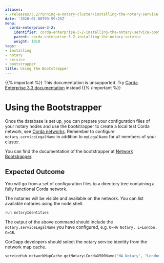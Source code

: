 ```yaml
---
aliases:
- /releases/3.2/running-a-notary-cluster/installing-the-notary-service-bootstrapper.html
date: '2020-01-08T09:59:25Z'
menu:
  corda-enterprise-3-2:
    identifier: corda-enterprise-3-2-installing-the-notary-service-bootstrapper
    parent: corda-enterprise-3-2-installing-the-notary-service
    weight: 1010
tags:
- installing
- notary
- service
- bootstrapper
title: Using the Bootstrapper
---
```

{{% important %}}
This documentation is unsupported.
Try [Corda Enterprise 3.3 documentation](/docs/corda-enterprise/3.3/_index.md) instead
{{% /important %}}


# Using the Bootstrapper

Once the database is set up, you can prepare your configuration files of your notary
nodes and use the bootstrapper to create a local test Corda network, see
[Corda networks](../corda-test-networks.md). Remember to configure
`notary.serviceLegalName` in addition to `myLegalName` for all members of
your cluster.

You can find the documentation of the bootstrapper at [Network Bootstrapper](../network-bootstrapper.md).


## Expected Outcome

You will go from a set of configuration files to a directory tree containing a fully functional Corda network.

The notaries will be visible and available on the network. You can list available notaries using the node shell.

```sh
run notaryIdentities
```

The output of the above command should include the `notary.serviceLegalName`
you have configured, e.g. `O=HA Notary, L=London, C=GB`.

CorDapp developers should select the notary service identity from the network map cache.

```kotlin
serviceHub.networkMapCache.getNotary(CordaX500Name("HA Notary", "London", "GB"))
```

